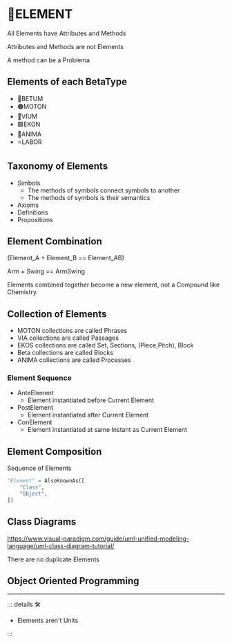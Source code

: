 # 🔷<beta>ELEMENT</beta>

All Elements have Attributes and Methods

Attributes and Methods are not Elements

A method can be a Problema

## Elements of each BetaType

- 🔷<beta>BETUM</beta>
- 🟠<motor>MOTON</motor>
- 🔻<via>VIUM</via>
- 🟩<ekos>EKON</ekos>
- 💜<anima>ANIMA</anima>
- ⭐<labos>LABOR</labos>

## Taxonomy of Elements

- Simbols
    - The methods of symbols connect symbols to another
    - The methods of symbols is their semantics
- Axioms
- Definitions
- Propositions

## Element Combination

(Element_A + Element_B == Element_AB)

Arm + Swing == ArmSwing

Elements combined together become a new element, not a Compound like Chemistry.

## Collection of Elements

- MOTON collections are called Phrases
- VIA collections are called Passages
- EKOS collections are called Set, Sections, (Piece,Pitch), Block
- Beta collections are called Blocks
- ANIMA collections are called Processes

### Element Sequence

- AnteElement
    - Element instantiated before Current Element
- PostElement
    - Element instantiated after Current Element
- ConElement
    - Element instantiated at same Instant as Current Element

## Element Composition

Sequence of Elements

```py
"Element" = AlsoKnownAs([
    "Class",
    "Object",
])

```

## Class Diagrams

<https://www.visual-paradigm.com/guide/uml-unified-modeling-language/uml-class-diagram-tutorial/>

There are no duplicate Elements

## Object Oriented Programming

---

<!-- =================================================== -->
<!-- =================================================== -->
<!-- =================================================== -->
<!-- =================================================== -->
<!-- =================================================== -->
::: details 🛠

- Elements aren't Units

:::

